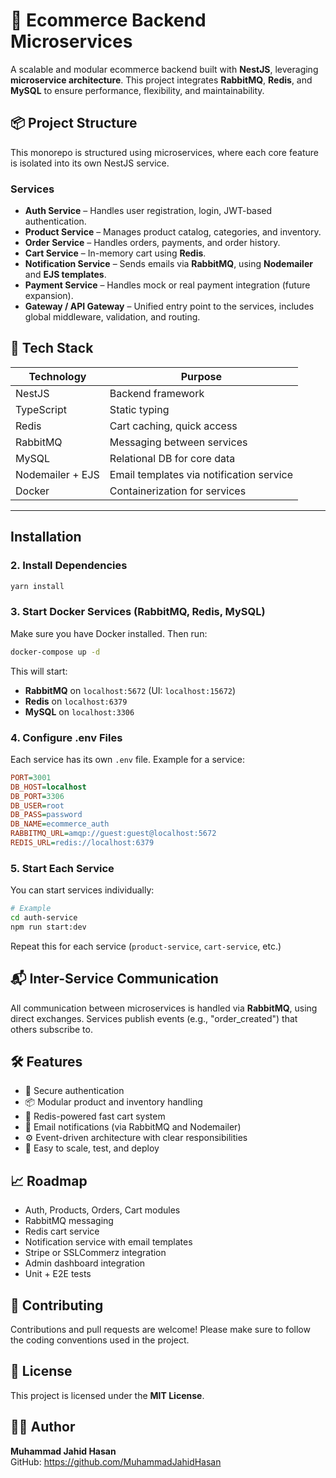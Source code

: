 # 🛒 Ecommerce Backend Microservices

A scalable and modular ecommerce backend built with **NestJS**, leveraging **microservice architecture**. This project integrates **RabbitMQ**, **Redis**, and **MySQL** to ensure performance, flexibility, and maintainability.

## 📦 Project Structure

This monorepo is structured using microservices, where each core feature is isolated into its own NestJS service.

### Services

- **Auth Service** – Handles user registration, login, JWT-based authentication.
- **Product Service** – Manages product catalog, categories, and inventory.
- **Order Service** – Handles orders, payments, and order history.
- **Cart Service** – In-memory cart using **Redis**.
- **Notification Service** – Sends emails via **RabbitMQ**, using **Nodemailer** and **EJS templates**.
- **Payment Service** – Handles mock or real payment integration (future expansion).
- **Gateway / API Gateway** – Unified entry point to the services, includes global middleware, validation, and routing.

## 🚀 Tech Stack

| Technology       | Purpose                        |
|------------------|--------------------------------|
| NestJS           | Backend framework              |
| TypeScript       | Static typing                  |
| Redis            | Cart caching, quick access     |
| RabbitMQ         | Messaging between services     |
| MySQL            | Relational DB for core data    |
| Nodemailer + EJS | Email templates via notification service |
| Docker           | Containerization for services  |

---

## Installation

### 2. Install Dependencies
```bash
yarn install
```

### 3. Start Docker Services (RabbitMQ, Redis, MySQL)
Make sure you have Docker installed. Then run:
```bash
docker-compose up -d
```

This will start:
- **RabbitMQ** on `localhost:5672` (UI: `localhost:15672`)
- **Redis** on `localhost:6379`
- **MySQL** on `localhost:3306`

### 4. Configure .env Files
Each service has its own `.env` file. Example for a service:
```ini
PORT=3001
DB_HOST=localhost
DB_PORT=3306
DB_USER=root
DB_PASS=password
DB_NAME=ecommerce_auth
RABBITMQ_URL=amqp://guest:guest@localhost:5672
REDIS_URL=redis://localhost:6379
```

### 5. Start Each Service
You can start services individually:
```bash
# Example
cd auth-service
npm run start:dev
```
Repeat this for each service (`product-service`, `cart-service`, etc.)

## 📬 Inter-Service Communication
All communication between microservices is handled via **RabbitMQ**, using direct exchanges. Services publish events (e.g., "order_created") that others subscribe to.

## 🛠 Features
- 🔐 Secure authentication
- 📦 Modular product and inventory handling
- 🛒 Redis-powered fast cart system
- 📧 Email notifications (via RabbitMQ and Nodemailer)
- ⚙️ Event-driven architecture with clear responsibilities
- 🧩 Easy to scale, test, and deploy

## 📈 Roadmap
- Auth, Products, Orders, Cart modules
- RabbitMQ messaging
- Redis cart service
- Notification service with email templates
- Stripe or SSLCommerz integration
- Admin dashboard integration
- Unit + E2E tests

## 🤝 Contributing
Contributions and pull requests are welcome! Please make sure to follow the coding conventions used in the project.

## 📄 License
This project is licensed under the **MIT License**.

## 👨‍💻 Author
**Muhammad Jahid Hasan**  
GitHub: https://github.com/MuhammadJahidHasan
